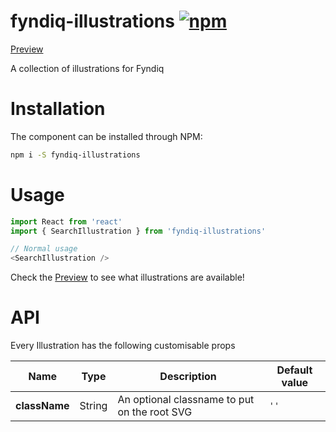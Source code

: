 # fyndiq-illustrations [![npm](https://img.shields.io/npm/v/fyndiq-illustrations.svg?maxAge=3600)](https://www.npmjs.com/package/fyndiq-illustrations)

[Preview](http://developers.fyndiq.com/fyndiq-ui/?selectedKind=Illustrations&selectedStory=search)

A collection of illustrations for Fyndiq

# Installation

The component can be installed through NPM:

``` bash
npm i -S fyndiq-illustrations
```

# Usage

``` js
import React from 'react'
import { SearchIllustration } from 'fyndiq-illustrations'

// Normal usage
<SearchIllustration />
```

Check the [Preview](http://developers.fyndiq.com/fyndiq-ui/?selectedKind=Illustrations&selectedStory=search) to see what illustrations are available!

# API

Every Illustration has the following customisable props

| Name | Type | Description | Default value |
|---|---|---|---|
| **className** | String | An optional classname to put on the root SVG | `''` |
